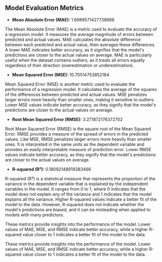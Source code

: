 ## Model Evaluation Metrics

- **Mean Absolute Error (MAE):** 1.6989571427738888

The Mean Absolute Error (MAE) is a metric used to evaluate the accuracy of a regression model. It measures the average magnitude of errors between predicted and actual values. MAE calculates the absolute difference between each predicted and actual value, then averages these differences. A lower MAE indicates better accuracy, as it signifies that the model's predictions are closer to the actual values on average. MAE is particularly useful when the dataset contains outliers, as it treats all errors equally regardless of their direction (overestimation or underestimation).

- **Mean Squared Error (MSE):** 10.70514753852184

Mean Squared Error (MSE) is another metric used to evaluate the performance of a regression model. It calculates the average of the squares of the differences between predicted and actual values. MSE penalizes larger errors more heavily than smaller ones, making it sensitive to outliers. Lower MSE values indicate better accuracy, as they signify that the model's predictions are closer to the actual values on average.

- **Root Mean Squared Error (RMSE):** 3.271872176372702

Root Mean Squared Error (RMSE) is the square root of the Mean Squared Error. RMSE provides a measure of the spread of errors in the predicted values. Like MSE, RMSE penalizes larger errors more heavily than smaller ones. It is interpreted in the same units as the dependent variable and provides an easily interpretable measure of prediction error. Lower RMSE values indicate better accuracy, as they signify that the model's predictions are closer to the actual values on average.

- **R-squared (R²):** 0.18092148919383466

R-squared (R²) is a statistical measure that represents the proportion of the variance in the dependent variable that is explained by the independent variables in the model. It ranges from 0 to 1, where 0 indicates that the model does not explain any of the variance and 1 indicates that the model explains all the variance. Higher R-squared values indicate a better fit of the model to the data. However, R-squared does not indicate whether the model's predictions are biased, and it can be misleading when applied to models with many predictors.

These metrics provide insights into the performance of the model. Lower values of MAE, MSE, and RMSE indicate better accuracy, while a higher R-squared value closer to 1 indicates a better fit of the model to the data.

These metrics provide insights into the performance of the model. Lower values of MAE, MSE, and RMSE indicate better accuracy, while a higher R-squared value closer to 1 indicates a better fit of the model to the data.

<!-- We used https://colab.google/ to train and forecast data -->

